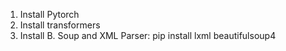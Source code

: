1. Install Pytorch
2. Install transformers
3. Install B. Soup and XML Parser: pip install lxml beautifulsoup4
